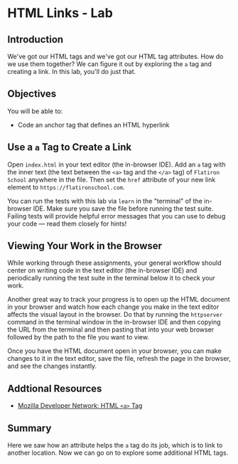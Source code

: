 
# HTML Links - Lab

## Introduction
We've got our HTML tags and we've got our HTML tag attributes. How do we use them together? We can figure it out by exploring the `a` tag and creating a link. In this lab, you'll do just that.

## Objectives
You will be able to:
* Code an `a`nchor tag that defines an HTML hyperlink

## Use a `a` Tag to Create a Link

Open `index.html` in your text editor (the in-browser IDE). Add an `a` tag with the inner text (the
text between the `<a>` tag and the `</a>` tag) of
`Flatiron School` anywhere in the file. Then set the `href` attribute of your
new link element to `https://flatironschool.com`.

You can run the tests with this lab via `learn` in the "terminal" of the in-browser IDE. Make sure you save the file before running the test suite. Failing tests will provide helpful error messages that you can use to debug your code — read them closely for hints!


## Viewing Your Work in the Browser

While working through these assignments, your general workflow should center on
writing code in the text editor (the in-browser IDE) and periodically running the test suite in the
terminal below it to check your work.

Another great way to track your progress is to open up the HTML document in your
browser and watch how each change you make in the text editor affects the visual
layout in the browser. Do that by running the `httpserver` command in the terminal window in the in-browser IDE and then copying the URL from the terminal and then pasting that into your web browser followed by the path to the file you want to view.

Once you have the HTML document open in your browser, you can make changes to it
in the text editor, save the file, refresh the page in the browser, and see the
changes instantly.

## Addtional Resources

* [Mozilla Developer Network: HTML `<a>` Tag](https://developer.mozilla.org/en-US/docs/Web/HTML/Element/a)


## Summary

Here we saw how an attribute helps the `a` tag do its job, which is to link to another location. Now we can go on to explore some additional HTML tags.

[pview]: http://help.learn.co/the-learn-ide/common-ide-questions/viewing-html-pages-in-the-learn-ide
